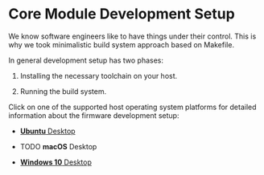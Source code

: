 # Core Module Development Setup


We know software engineers like to have things under their control.
This is why we took minimalistic build system approach based on Makefile.


In general development setup has two phases:

1. Installing the necessary toolchain on your host.

2. Running the build system.


Click on one of the supported host operating system platforms for detailed information about the firmware development setup:


* [**Ubuntu** Desktop](core-module-setup-ubuntu.md)

* TODO **macOS** Desktop

* [**Windows 10** Desktop](core-module-setup-windows.md)
